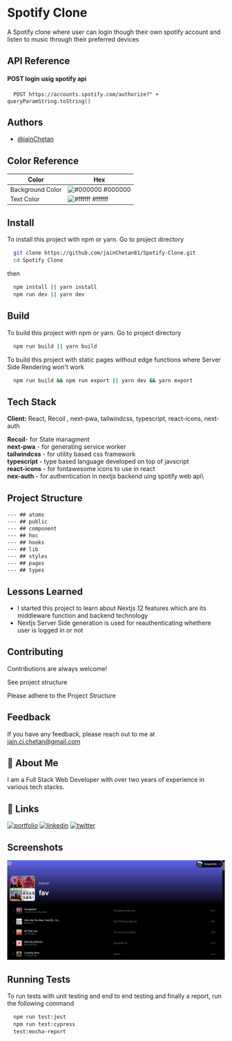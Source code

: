 # Spotify Clone

A Spotify clone where user can login though their own spotify account and listen to music through their preferred devices

## API Reference

#### POST login usig spotify api

```http
  POST https://accounts.spotify.com/authorize?" + queryParamString.toString()
```

## Authors

-   [@jainChetan](https://thechetanjain.in)

## Color Reference

| Color            | Hex                                                              |
| ---------------- | ---------------------------------------------------------------- |
| Background Color | ![#000000](https://via.placeholder.com/10/000000?text=+) #000000 |
| Text Color       | ![#ffffff](https://via.placeholder.com/10/ffffff?text=+) #ffffff |

## Install

To install this project with npm or yarn.
Go to project directory

```bash
  git clone https://github.com/jainChetan81/Spotify-Clone.git
  cd Spotify Clone
```

then

```bash
  npm install || yarn install
  npm run dev || yarn dev
```

## Build

To build this project with npm or yarn.
Go to project directory

```bash
  npm run build || yarn build
```

To build this project with static pages without edge functions where Server Side Rendering won't work

```bash
  npm run build && npm run export || yarn dev && yarn export
```

## Tech Stack

**Client:** React, Recoil , next-pwa, tailwindcss, typescript, react-icons, next-auth

**Recoil**- for State managment\
**next-pwa** - for generating service worker\
**tailwindcss** - for utility based css framework\
**typescript** - type based language developed on top of javscript\
**react-icons** - for fontawesome icons to use in react\
**nex-auth** - for authentication in nextjs backend uing spotify web api\

## Project Structure

    --- ## atoms
    --- ## public
    --- ## component
    --- ## hoc
    --- ## hooks
    --- ## lib
    --- ## styles
    --- ## pages
    --- ## types

## Lessons Learned

-   I started this project to learn about Nextjs 12 features which are its middleware function and backend technology
-   Nextjs Server Side generation is used for reauthenticating whethere user is logged in or not

## Contributing

Contributions are always welcome!

See project structure

Please adhere to the Project Structure

## Feedback

If you have any feedback, please reach out to me at jain.cj.chetan@gmail.com

## 🚀 About Me

I am a Full Stack Web Developer with over two years of experience in various tech stacks.

## 🔗 Links

[![portfolio](https://img.shields.io/badge/my_portfolio-000?style=for-the-badge&logo=ko-fi&logoColor=white)](https://thechetanjain.in/)
[![linkedin](https://img.shields.io/badge/linkedin-0A66C2?style=for-the-badge&logo=linkedin&logoColor=white)](https://thechetanjain.in/linkedin/)
[![twitter](https://img.shields.io/badge/twitter-1DA1F2?style=for-the-badge&logo=twitter&logoColor=white)](https://thechetanjain.in/github)

## Screenshots

![App Screenshot](./screenshots/main.png)

## Running Tests

To run tests with unit testing and end to end testing and finally a report, run the following command

```bash
  npm run test:jest
  npm run test:cypress
  test:mocha-report
```
